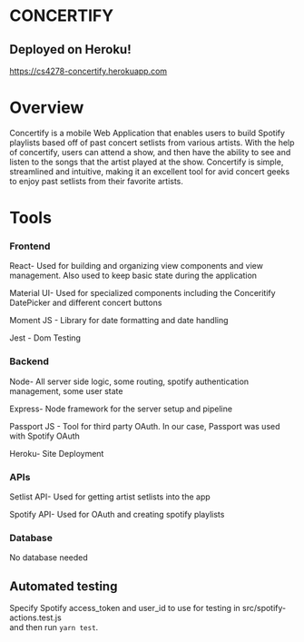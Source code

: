 CONCERTIFY
==========

## Deployed on Heroku!
https://cs4278-concertify.herokuapp.com  

Overview
========
Concertify is a mobile Web Application that enables users to build Spotify playlists based off of past concert setlists from various artists. With the help of concertify, users can attend a show, and then have the ability to see and listen to the songs that the artist played at the show. Concertify is simple, streamlined and intuitive, making it an excellent tool for avid concert geeks to enjoy past setlists from their favorite artists. 

Tools
=====
### Frontend

React-	Used for building and organizing view components and view management. Also used to keep basic state during the application

Material UI-  Used for specialized components including the Conceritify DatePicker and different concert buttons

Moment JS - Library for date formatting and date handling

Jest - Dom Testing

### Backend

Node- All server side logic, some routing, spotify authentication management, some user state

Express- Node framework for the server setup and pipeline 

Passport JS - Tool for third party OAuth. In our case, Passport was used with Spotify OAuth

Heroku- Site Deployment

### APIs

Setlist API- Used for getting artist setlists into the app

Spotify API- Used for OAuth and creating spotify playlists

### Database

No database needed 

## Automated testing
Specify Spotify access_token and user_id to use for testing in src/spotify-actions.test.js  
and then run `yarn test`.
